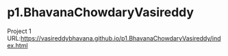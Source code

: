 # p1.BhavanaChowdaryVasireddy

Project 1 URL:https://vasireddybhavana.github.io/p1.BhavanaChowdaryVasireddy/index.html
